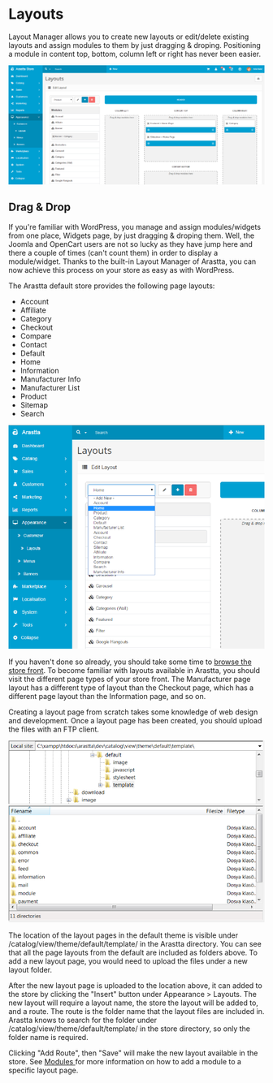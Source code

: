 Layouts
=======

Layout Manager allows you to create new layouts or edit/delete existing layouts and assign modules to them by just dragging & droping. Positioning a module in content top, bottom, column left or right has never been easier.

![design layout page](_images/layouts.png)

Drag & Drop
-----------

If you're familiar with WordPress, you manage and assign modules/widgets from one place, Widgets page, by just dragging & droping them. Well, the Joomla and OpenCart users are not so lucky as they have jump here and there a couple of times (can't count them) in order to display a module/widget. Thanks to the built-in Layout Manager of Arastta, you can now achieve this process on your store as easy as with WordPress.

The Arastta default store provides the following page layouts:

- Account
- Affiliate
- Category
- Checkout
- Compare
- Contact
- Default
- Home
- Information
- Manufacturer Info
- Manufacturer List
- Product
- Sitemap
- Search

![template files](_images/layouts-pages.png)

If you haven't done so already, you should take some time to [browse the store front](docs/user-manual/store-front). To become familiar with layouts available in Arastta, you should visit the different page types of your store front. The Manufacturer page layout has a different type of layout than the Checkout page, which has a different page layout than the Information page, and so on.

Creating a layout page from scratch takes some knowledge of web design and development. Once a layout page has been created, you should upload the files with an FTP client.

![template files](_images/layouts-template.png)

The location of the layout pages in the default theme is visible under /catalog/view/theme/default/template/ in the Arastta directory. You can see that all the page layouts from the default are included as folders above. To add a new layout page, you would need to upload the files under a new layout folder.

After the new layout page is uploaded to the location above, it can added to the store by clicking the "Insert" button under Appearance > Layouts. The new layout will require a layout name, the store the layout will be added to, and a route. The route is the folder name that the layout files are included in. Arastta knows to search for the folder under /catalog/view/theme/default/template/ in the store directory, so only the folder name is required.

Clicking "Add Route", then "Save" will make the new layout available in the store. See [Modules ](docs/user-manual/extensions/modules/overview)for more information on how to add a module to a specific layout page.
